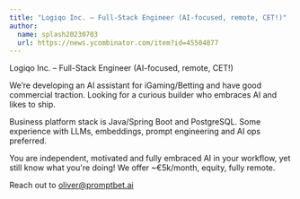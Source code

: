 ```yaml
---
title: "Logiqo Inc. – Full-Stack Engineer (AI-focused, remote, CET!)"
author:
  name: splash20230703
  url: https://news.ycombinator.com/item?id=45504877
---
```

Logiqo Inc. – Full-Stack Engineer (AI-focused, remote, CET!)

We’re developing an AI assistant for iGaming&#x2F;Betting and have good commercial traction. Looking for a curious builder who embraces AI and likes to ship.

Business platform stack is Java&#x2F;Spring Boot and PostgreSQL. Some experience with LLMs, embeddings, prompt engineering and AI ops preferred.

You are independent, motivated and fully embraced AI in your workflow, yet still know what you&#x27;re doing!
We offer ~€5k&#x2F;month, equity, fully remote.

Reach out to oliver@promptbet.ai
<JobApplication />
